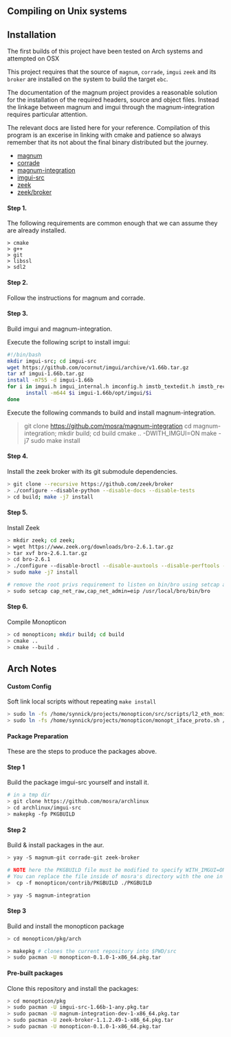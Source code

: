 ## Compiling on Unix systems

## Installation
The first builds of this project have been tested on Arch systems and attempted on OSX

This project requires that the source of `magnum`, `corrade`, `imgui` `zeek` and its `broker` are installed on the system to build the target `ebc`.

The documentation of the magnum project provides a reasonable solution for the installation of the required headers, source and object files. Instead the linkage between magnum and imgui through the magnum-integration requires particular attention.

The relevant docs are listed here for your reference. Compilation of this program is an excerise in linking with cmake and patience so always remember that its not about the final binary distributed but the journey.

- [magnum](https://doc.magnum.graphics/magnum/building.html)
- [corrade](https://doc.magnum.graphics/corrade/building-corrade.html)
- [magnum-integration](https://doc.magnum.graphics/magnum/building-integration.html)
- [imgui-src](https://github.com/mosra/archlinux/tree/master/imgui-src)
- [zeek](https://docs.zeek.org/en/stable/install/install.html)
- [zeek/broker](https://github.com/zeek/broker)


#### Step 1.

The following requirements are common enough that we can assume they are already installed.

```
> cmake
> g++
> git
> libssl
> sdl2
```

#### Step 2.

Follow the instructions for magnum and corrade.


#### Step 3.

Build imgui and magnum-integration.

Execute the following script to install imgui:

```bash
#!/bin/bash
mkdir imgui-src; cd imgui-src
wget https://github.com/ocornut/imgui/archive/v1.66b.tar.gz
tar xf imgui-1.66b.tar.gz
install -m755 -d imgui-1.66b
for i in imgui.h imgui_internal.h imconfig.h imstb_textedit.h imstb_rectpack.h imstb_truetype.h imgui.cpp imgui_widgets.cpp imgui_draw.cpp imgui_demo.cpp; do
      install -m644 $i imgui-1.66b/opt/imgui/$i
done
```

Execute the following commands to build and install magnum-integration.

> git clone https://github.com/mosra/magnum-integration
> cd magnum-integration; mkdir build; cd build
> cmake .. -DWITH_IMGUI=ON
> make -j7
> sudo make install


#### Step 4.

Install the zeek broker with its git submodule dependencies.

```bash
> git clone --recursive https://github.com/zeek/broker
> ./configure --disable-python --disable-docs --disable-tests
> cd build; make -j7 install
```

#### Step 5.

Install Zeek

```bash
> mkdir zeek; cd zeek;
> wget https://www.zeek.org/downloads/bro-2.6.1.tar.gz
> tar xvf bro-2.6.1.tar.gz
> cd bro-2.6.1
> ./configure --disable-broctl --disable-auxtools --disable-perftools --disable-python --disable-broker-tests
> sudo make -j7 install

# remove the root privs requirement to listen on bin/bro using setcap as the current user
> sudo setcap cap_net_raw,cap_net_admin=eip /usr/local/bro/bin/bro
```

#### Step 6.

Compile Monopticon

```bash
> cd monopticon; mkdir build; cd build
> cmake ..
> cmake --build .
```
## Arch Notes

#### Custom Config

Soft link local scripts without repeating `make install`
```zsh
> sudo ln -fs /home/synnick/projects/monopticon/src/scripts/l2_eth_monitor.bro /usr/local/share/monopticon/scripts/l2_eth_monitor.bro
> sudo ln -fs /home/synnick/projects/monopticon/monopt_iface_proto.sh /usr/local/bin/monopt_iface_proto
```


#### Package Preparation

These are the steps to produce the packages above.

#### Step 1

Build the package imgui-src yourself and install it.

```bash
# in a tmp dir
> git clone https://github.com/mosra/archlinux
> cd archlinux/imgui-src
> makepkg -fp PKGBUILD
```

#### Step 2

Build & install packages in the aur.

```bash
> yay -S magnum-git corrade-git zeek-broker
```

```bash
# NOTE here the PKGBUILD file must be modified to specify WITH_IMGUI=ON and a path.
# You can replace the file inside of mosra's directory with the one in this repository.
>  cp -f monopticon/contrib/PKGBUILD ./PKGBUILD

> yay -S magnum-integration
```

#### Step 3

Build and install the monopticon package

```bash
> cd monopticon/pkg/arch

> makepkg # clones the current repository into $PWD/src
> sudo pacman -U monopticon-0.1.0-1-x86_64.pkg.tar
```

#### Pre-built packages

Clone this repository and install the packages:

```bash
> cd monopticon/pkg
> sudo pacman -U imgui-src-1.66b-1-any.pkg.tar
> sudo pacman -U magnum-integration-dev-1-x86_64.pkg.tar
> sudo pacman -U zeek-broker-1.1.2.49-1-x86_64.pkg.tar
> sudo pacman -U monopticon-0.1.0-1-x86_64.pkg.tar
```
